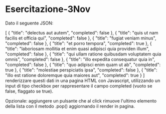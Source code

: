 # Esercitazione-3Nov

Dato il seguente JSON:

[
  {
    "title": "delectus aut autem",
    "completed": false
  },
  {
    "title": "quis ut nam facilis et officia qui",
    "completed": false
  },
  {
    "title": "fugiat veniam minus",
    "completed": false
  },
  {
    "title": "et porro tempora",
    "completed": true
  },
  {
    "title": "laboriosam mollitia et enim quasi adipisci quia providen  illum",
    "completed": false
  },
  {
    "title": "qui ullam ratione quibusdam voluptatem quia omnis",
    "completed": false
  },
  {
    "title": "illo expedita consequatur quia in",
    "completed": false
  },
  {
    "title": "quo adipisci enim quam ut ab",
    "completed": true
  },
  {
    "title": "molestiae perspiciatis ipsa",
    "completed": false
  },
  {
    "title": "illo est ratione doloremque quia maiores aut",
    "completed": true
  }
]
renderizzare questi dati in una pagina HTML con Javascript, utilizzando un input di tipo checkbox per rappresentare il campo completed (vuoto se false, flaggato se true).

Opzionale: aggiungere un pulsante che al click rimuove l'ultimo elemento della lista con il metodo .pop() aggiornando il render in pagina.